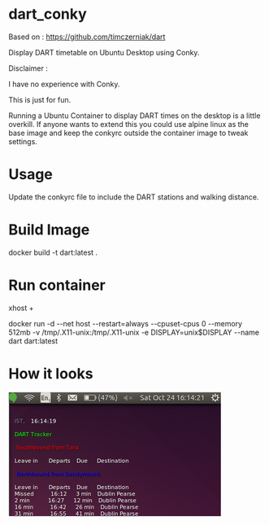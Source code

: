 # dart_conky

Based on : https://github.com/timczerniak/dart

Display DART timetable on Ubuntu Desktop using Conky.  

Disclaimer :

I have no experience with Conky.

This is just for fun.  

Running a Ubuntu Container to display DART times on the desktop is a little overkill. If anyone wants to extend this you could use alpine linux as the base image and keep the conkyrc outside the container image to tweak settings.

# Usage

Update the conkyrc file to include the DART stations and walking distance.

# Build Image 

  docker build -t dart:latest .

# Run container

  xhost +

  docker run -d --net host --restart=always --cpuset-cpus 0 --memory 512mb -v /tmp/.X11-unix:/tmp/.X11-unix -e DISPLAY=unix$DISPLAY --name dart dart:latest

# How it looks

![Example](/dart.png)

